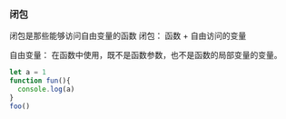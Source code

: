 ### 闭包

闭包是那些能够访问自由变量的函数
闭包： 函数 + 自由访问的变量

自由变量： 在函数中使用，既不是函数参数，也不是函数的局部变量的变量。

```js
let a = 1
function fun(){
  console.log(a)
}
foo()
```